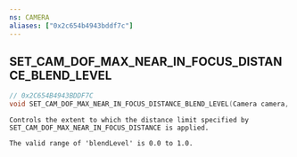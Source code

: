 ```yaml
---
ns: CAMERA
aliases: ["0x2c654b4943bddf7c"]
---
```

## SET_CAM_DOF_MAX_NEAR_IN_FOCUS_DISTANCE_BLEND_LEVEL

```c
// 0x2C654B4943BDDF7C
void SET_CAM_DOF_MAX_NEAR_IN_FOCUS_DISTANCE_BLEND_LEVEL(Camera camera, float blendLevel);
```

```
Controls the extent to which the distance limit specified by SET_CAM_DOF_MAX_NEAR_IN_FOCUS_DISTANCE is applied.

The valid range of 'blendLevel' is 0.0 to 1.0.
```
